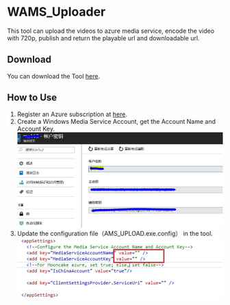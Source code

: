 ﻿# WAMS_Uploader
This tool can upload the videos to azure media service, encode the video with 720p, publish and return the playable url and downloadable url.

## Download
You can download the Tool [here](WAMS_Uploader.zip).

## How to Use

1. Register an Azure subscription at [here](WAMS_Uploader.zip).
2. Create a Windows Media Service Account, get the Account Name and Account Key.
![](WAMS_Account.JPG)
3. Update the configuration file（AMS_UPLOAD.exe.config） in the tool.
![](AppSetting.jpg)